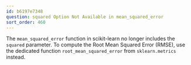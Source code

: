 ```yaml
---
id: b6197e7348
question: squared Option Not Available in mean_squared_error
sort_order: 460
---
```


The `mean_squared_error` function in scikit-learn no longer includes the `squared` parameter. To compute the Root Mean Squared Error (RMSE), use the dedicated function `root_mean_squared_error` from `sklearn.metrics` instead.